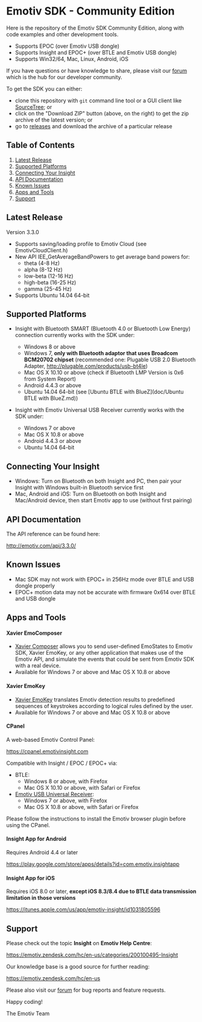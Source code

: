 # Emotiv SDK - Community Edition

Here is the repository of the Emotiv SDK Community Edition, along with code examples and other development tools.
* Supports EPOC (over Emotiv USB dongle)
* Supports Insight and EPOC+ (over BTLE and Emotiv USB dongle)
* Supports Win32/64, Mac, Linux, Android, iOS

If you have questions or have knowledge to share, please visit our [forum](https://emotiv.com/forum/) which is the hub for our developer community.

To get the SDK you can either:
* clone this repository with `git` command line tool or a GUI client like [SourceTree](https://www.sourcetreeapp.com); or
* click on the "Download ZIP" button (above, on the right) to get the zip archive of the latest version; or
* go to [releases](releases) and download the archive of a particular release

## Table of Contents
1. [Latest Release](#latest-release)
2. [Supported Platforms](#supported-platforms)
3. [Connecting Your Insight](#connecting-your-insight)
4. [API Documentation](#api-documentation)
5. [Known Issues](#known-issues)
6. [Apps and Tools](#apps-and-tools)
7. [Support](#support)

## Latest Release
Version 3.3.0
* Supports saving/loading profile to Emotiv Cloud (see EmotivCloudClient.h)
* New API IEE_GetAverageBandPowers to get average band powers for:
  * theta (4-8 Hz)
  * alpha (8-12 Hz)
  * low-beta (12-16 Hz)
  * high-beta (16-25 Hz)
  * gamma (25-45 Hz)
* Supports Ubuntu 14.04 64-bit

## Supported Platforms
* Insight with Bluetooth SMART (Bluetooth 4.0 or Bluetooth Low Energy) connection currently works with the SDK under:
  * Windows 8 or above
  * Windows 7, **only with Bluetooth adaptor that uses Broadcom BCM20702 chipset**
    (recommended one: Plugable USB 2.0 Bluetooth Adapter, http://plugable.com/products/usb-bt4le)
  * Mac OS X 10.10 or above (check if Bluetooth LMP Version is 0x6 from System Report)
  * Android 4.4.3 or above
  * Ubuntu 14.04 64-bit (see [Ubuntu BTLE with BlueZ](doc/Ubuntu BTLE with BlueZ.md))

* Insight with Emotiv Universal USB Receiver currently works with the SDK under:
  * Windows 7 or above
  * Mac OS X 10.8 or above
  * Android 4.4.3 or above
  * Ubuntu 14.04 64-bit

## Connecting Your Insight
* Windows: Turn on Bluetooth on both Insight and PC, then pair your Insight with Windows built-in Bluetooth service first
* Mac, Android and iOS: Turn on Bluetooth on both Insight and Mac/Android device, then start Emotiv app to use (without first pairing)

## API Documentation
The API reference can be found here:

http://emotiv.com/api/3.3.0/

## Known Issues
* Mac SDK may not work with EPOC+ in 256Hz mode over BTLE and USB dongle properly
* EPOC+ motion data may not be accurate with firmware 0x614 over BTLE and USB dongle

## Apps and Tools

#### Xavier EmoComposer
 * [Xavier Composer](tools) allows you to send user-defined EmoStates to Emotiv SDK, Xavier EmoKey, or any other application that makes use of the Emotiv API, and simulate the events that could be sent from Emotiv SDK with a real device.
 * Available for Windows 7 or above and Mac OS X 10.8 or above

#### Xavier EmoKey
 * [Xavier EmoKey](tools) translates Emotiv detection results to predefined sequences of keystrokes according to logical rules defined by the user.
 * Available for Windows 7 or above and Mac OS X 10.8 or above

#### CPanel
A web-based Emotiv Control Panel:

https://cpanel.emotivinsight.com

Compatible with Insight / EPOC / EPOC+ via:
* BTLE:
  * Windows 8 or above, with Firefox
  * Mac OS X 10.10 or above, with Safari or Firefox
* [Emotiv USB Universal Receiver](https://emotiv.com/store/product_9.html):
  * Windows 7 or above, with Firefox
  * Mac OS X 10.8 or above, with Safari or Firefox

Please follow the instructions to install the Emotiv browser plugin before using the CPanel.

#### Insight App for Android
Requires Android 4.4 or later

https://play.google.com/store/apps/details?id=com.emotiv.insightapp

#### Insight App for iOS
Requires iOS 8.0 or later, **except iOS 8.3/8.4 due to BTLE data transmission limitation in those versions**

https://itunes.apple.com/us/app/emotiv-insight/id1031805596

## Support

Please check out the topic **Insight** on **Emotiv Help Centre**:

https://emotiv.zendesk.com/hc/en-us/categories/200100495-Insight

Our knowledge base is a good source for further reading:

https://emotiv.zendesk.com/hc/en-us
 
Please also visit our [forum](https://emotiv.com/forum/) for bug reports and feature requests.

Happy coding!

The Emotiv Team
